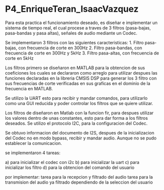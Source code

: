 # P4_EnriqueTeran_IsaacVazquez

Para esta practica el funcionamiento deseado, es diseñar e implementar un sistema de tiempo real, el cual procese a traves de 3 filtros (pasa-bajas, pasa-bandas y pasa altas),
señales de audio mediante un Codec.

Se implementaron 3 filtros con las siguientes caracteristicas:
	1. Filtro pasa-bajas, con frecuencia de corte en 300Hz
	2. Filtro pasa-bandas, con frecuencia de corte en 300Hz y 5kHz
	3. Filtro pasa-altas, con frecuencia de corte en 5kHz
	
Los filtros primero se diseñaron en MATLAB  para la obtencion de sus coeficiones los cuales se declararon como arreglo para utilizar despues las funciones declaradas en la libreria CMSIS DSP para generar los 3 filtro con sus frecuencias de corte verificadas en sus graficas en el dominio de la frecuencia en MATLAB.

Se utilizo la UART esto para recibir y mandar comandos, para utilizarlo como una GUI reducida y poder controlar los filtros que se quiere utilizar.

Los filtros de diseñaron en Matlab con la funcion fir, para despues utilizar los valores dentro de unas constantes, esto para dar forma a los filtros deseados.
Se utilizo el protocolo I2C, para la configuracion del Codec.

Se obtuvo informacion del documento de I2S, despues de la inicializacion del Codec no en modo bypass, recibir y mandar audio. Aunque no se pudo establecer la comunicacion.

se implementaron 4 tareas:

a) para inicializar el codec con i2c
b) para inicializar la uart
c) para inicializar los filtro
d) para la obtencion del comando del usuario

por implementar: 
 tarea para la recepcion y filtrado del audio
 tarea para la transmision del audio ya filtrado dependiendo de la seleccion del usuario
